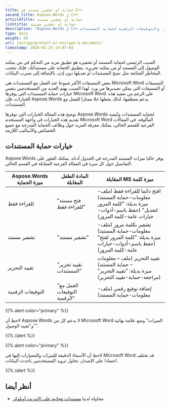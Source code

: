 ```yaml
---
title: حماية أو تشفير مستند في C++
second_title: Aspose.Words ل C++
articleTitle: حماية أو تشفير مستند
linktitle: حماية أو تشفير مستند
description: "Aspose.Words ل C++ يوفر للقراءة فقط، وتشفير مستند، وتقييد التحرير، والتوقيعات الرقمية لحماية المستندات. Aspose.Words يدعم معظم خيارات حماية الكلمات."
type: docs
weight: 50
url: /ar/cpp/protect-or-encrypt-a-document/
timestamp: 2024-01-27-14-07-04
---
```


السبب الرئيسي لحماية المستند أو تشفيره هو تطبيق مزيد من التحكم في من يمكنه الوصول إلى المستند أو من يمكنه تحريره. بتطبيق الحماية على مستنداتك، فإنك تتجنب المخاطر الشائعة مثل نسخ المستندات أو تعديلها دون إذن، بالإضافة إلى تسرب البيانات.

بعض التنسيقات الأكثر شيوعا عند العمل مع المستندات هي Microsoft Word التنسيقات أو التنسيقات التي يمكن تصديرها من ورد. لهذا السبب يهتم العديد من المستخدمين بنفس خيارات حماية المستندات التي يوفرها Microsoft Word. على الرغم من تعقيد هذه الخيارات، فإن Aspose.Words يدعم معظمها، لذلك يجعلها حلا ممتازا للعمل مع المستندات.

توضح هذه المقالة الخيارات التي توفرها Aspose.Words لحماية المستندات وكيفية تقديم هذه الخيارات في واجهة المستخدم Microsoft Word المألوفة. في المقالات الفرعية للقسم الحالي، يمكنك معرفة المزيد حول وظائف الحماية المدرجة مع جميع الخصائص والأساليب اللازمة.

## خيارات حماية المستندات

Aspose.Words يوفر حاليا ميزات المستند المدرجة في الجدول أدناه. يمكنك العثور على التفاصيل حول كل ميزة في المقالة الفرعية المقابلة في القسم الحالي.

| Aspose.Words ميزة الحماية | المادة الطفل المقابلة | المقابلة MS ميزة كلمة |
| ------------------------------- | ------------------------------ | ------------------------------------------------------------ |
| للقراءة فقط | "فتح مستند للقراءة فقط" | افتح دائما للقراءة فقط (ملف-معلومات-حماية المستند)<br />ميزة بديلة: "كلمة المرور لتعديل" (حفظ باسم-أدوات-خيارات عامة-كلمة المرور) |
| تشفير مستند | "تشفير مستند" | تشفير بكلمة مرور (ملف-معلومات-حماية المستند)<br />ميزة بديلة: "كلمة المرور لفتح" (حفظ باسم-أدوات-خيارات عامة-كلمة المرور) |
| تقييد التحرير | "تقييد تحرير المستندات" | تقييد التحرير (ملف – معلومات – حماية المستند)<br />ميزة بديلة: "تقييد التحرير" (مراجعة-حماية-تقييد التحرير) |
| التوقيعات الرقمية | "العمل مع التوقيعات الرقمية" | إضافة توقيع رقمي (ملف-معلومات-حماية المستند) |

{{% alert color="primary" %}}

لاحظ أن Aspose.Words لا يدعم كل من Microsoft Word الميزات" وضع علامة نهائية "و"تقييد الوصول".

{{% /alert %}}

{{% alert color="primary" %}}

لاحظ أن الأسماء الدقيقة للميزات والمسارات إليها في Microsoft Word قد تختلف اعتمادا على الإصدار، نحاول تزويد المستخدمين بأحدث البيانات.

{{% /alert %}}

## أنظر أيضا

* محاولة لدينا [مستندات مجانية على الإنترنت أونلوكر](https://products.aspose.app/words/unlock)
